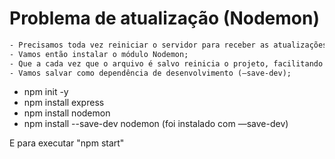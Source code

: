 # Problema de atualização (Nodemon)

```txt
- Precisamos toda vez reiniciar o servidor para receber as atualizações, isso é muito custoso;
- Vamos então instalar o módulo Nodemon;
- Que a cada vez que o arquivo é salvo reinicia o projeto, facilitando nossa vida;
- Vamos salvar como dependência de desenvolvimento (—save-dev);
```

- npm init -y
- npm install express
- npm install nodemon
- npm install --save-dev nodemon (foi instalado com —save-dev)

E para executar "npm start"
